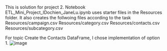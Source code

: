This is solution for project 2.
Notebook ETL_Mini_Project_IDochien_JaneLu.ipynb uses starter files in the Resources folder.
It also creates the follwoing files according to the task
        Resources/campaign.csv
        Resources/category.csv
        Resources/contacts.csv
        Resources/subcategory.csv

For topic Create the Contacts DataFrame, I chose implementation of option 1.
![image](https://github.com/yslavcom-code/Crowdfunding_ETL/blob/main/ETL_Mini_Project_IDochien_JaneLu.ipynb)